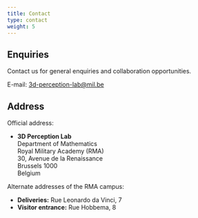 ```yaml
---
title: Contact
type: contact
weight: 5
---
```




## Enquiries


Contact us for general enquiries and collaboration opportunities.

E-mail: 3d-perception-lab@mil.be


## Address

Official address: 

- **3D Perception Lab**   \
Department of Mathematics  \
Royal Military Academy (RMA)   
30, Avenue de la Renaissance  
Brussels 1000  
Belgium

Alternate addresses of the RMA campus:
- **Deliveries:** Rue Leonardo da Vinci, 7
- **Visitor entrance:** Rue Hobbema, 8 
